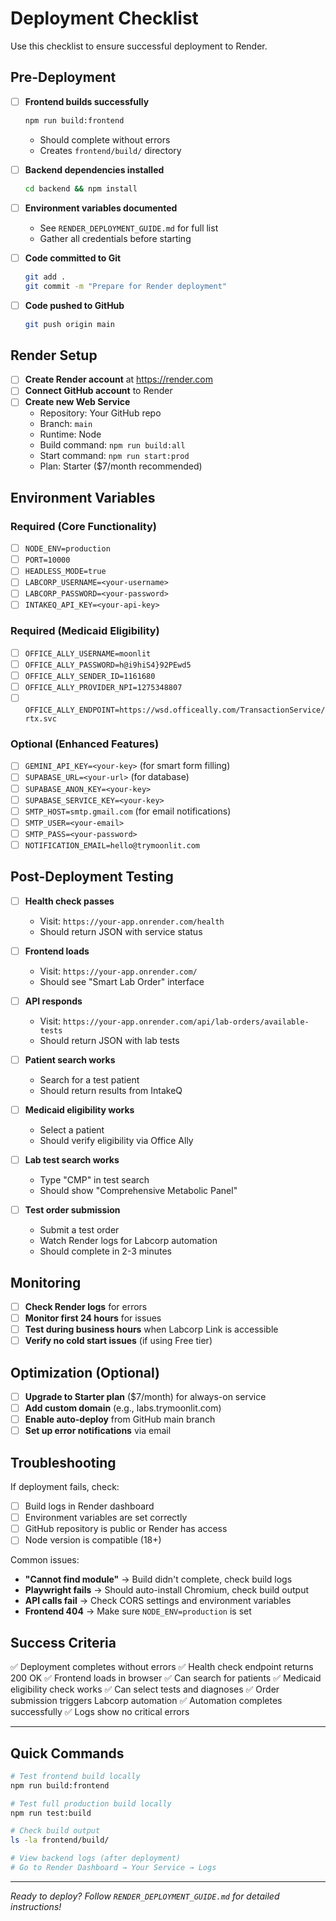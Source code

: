 # Deployment Checklist

Use this checklist to ensure successful deployment to Render.

## Pre-Deployment

- [ ] **Frontend builds successfully**
  ```bash
  npm run build:frontend
  ```
  - Should complete without errors
  - Creates `frontend/build/` directory

- [ ] **Backend dependencies installed**
  ```bash
  cd backend && npm install
  ```

- [ ] **Environment variables documented**
  - See `RENDER_DEPLOYMENT_GUIDE.md` for full list
  - Gather all credentials before starting

- [ ] **Code committed to Git**
  ```bash
  git add .
  git commit -m "Prepare for Render deployment"
  ```

- [ ] **Code pushed to GitHub**
  ```bash
  git push origin main
  ```

## Render Setup

- [ ] **Create Render account** at https://render.com
- [ ] **Connect GitHub account** to Render
- [ ] **Create new Web Service**
  - Repository: Your GitHub repo
  - Branch: `main`
  - Runtime: Node
  - Build command: `npm run build:all`
  - Start command: `npm run start:prod`
  - Plan: Starter ($7/month recommended)

## Environment Variables

### Required (Core Functionality)
- [ ] `NODE_ENV=production`
- [ ] `PORT=10000`
- [ ] `HEADLESS_MODE=true`
- [ ] `LABCORP_USERNAME=<your-username>`
- [ ] `LABCORP_PASSWORD=<your-password>`
- [ ] `INTAKEQ_API_KEY=<your-api-key>`

### Required (Medicaid Eligibility)
- [ ] `OFFICE_ALLY_USERNAME=moonlit`
- [ ] `OFFICE_ALLY_PASSWORD=h@i9hiS4}92PEwd5`
- [ ] `OFFICE_ALLY_SENDER_ID=1161680`
- [ ] `OFFICE_ALLY_PROVIDER_NPI=1275348807`
- [ ] `OFFICE_ALLY_ENDPOINT=https://wsd.officeally.com/TransactionService/rtx.svc`

### Optional (Enhanced Features)
- [ ] `GEMINI_API_KEY=<your-key>` (for smart form filling)
- [ ] `SUPABASE_URL=<your-url>` (for database)
- [ ] `SUPABASE_ANON_KEY=<your-key>`
- [ ] `SUPABASE_SERVICE_KEY=<your-key>`
- [ ] `SMTP_HOST=smtp.gmail.com` (for email notifications)
- [ ] `SMTP_USER=<your-email>`
- [ ] `SMTP_PASS=<your-password>`
- [ ] `NOTIFICATION_EMAIL=hello@trymoonlit.com`

## Post-Deployment Testing

- [ ] **Health check passes**
  - Visit: `https://your-app.onrender.com/health`
  - Should return JSON with service status

- [ ] **Frontend loads**
  - Visit: `https://your-app.onrender.com/`
  - Should see "Smart Lab Order" interface

- [ ] **API responds**
  - Visit: `https://your-app.onrender.com/api/lab-orders/available-tests`
  - Should return JSON with lab tests

- [ ] **Patient search works**
  - Search for a test patient
  - Should return results from IntakeQ

- [ ] **Medicaid eligibility works**
  - Select a patient
  - Should verify eligibility via Office Ally

- [ ] **Lab test search works**
  - Type "CMP" in test search
  - Should show "Comprehensive Metabolic Panel"

- [ ] **Test order submission**
  - Submit a test order
  - Watch Render logs for Labcorp automation
  - Should complete in 2-3 minutes

## Monitoring

- [ ] **Check Render logs** for errors
- [ ] **Monitor first 24 hours** for issues
- [ ] **Test during business hours** when Labcorp Link is accessible
- [ ] **Verify no cold start issues** (if using Free tier)

## Optimization (Optional)

- [ ] **Upgrade to Starter plan** ($7/month) for always-on service
- [ ] **Add custom domain** (e.g., labs.trymoonlit.com)
- [ ] **Enable auto-deploy** from GitHub main branch
- [ ] **Set up error notifications** via email

## Troubleshooting

If deployment fails, check:
- [ ] Build logs in Render dashboard
- [ ] Environment variables are set correctly
- [ ] GitHub repository is public or Render has access
- [ ] Node version is compatible (18+)

Common issues:
- **"Cannot find module"** → Build didn't complete, check build logs
- **Playwright fails** → Should auto-install Chromium, check build output
- **API calls fail** → Check CORS settings and environment variables
- **Frontend 404** → Make sure `NODE_ENV=production` is set

## Success Criteria

✅ Deployment completes without errors
✅ Health check endpoint returns 200 OK
✅ Frontend loads in browser
✅ Can search for patients
✅ Medicaid eligibility check works
✅ Can select tests and diagnoses
✅ Order submission triggers Labcorp automation
✅ Automation completes successfully
✅ Logs show no critical errors

---

## Quick Commands

```bash
# Test frontend build locally
npm run build:frontend

# Test full production build locally
npm run test:build

# Check build output
ls -la frontend/build/

# View backend logs (after deployment)
# Go to Render Dashboard → Your Service → Logs
```

---

*Ready to deploy? Follow `RENDER_DEPLOYMENT_GUIDE.md` for detailed instructions!*
